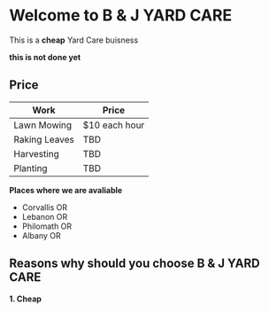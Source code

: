 # Welcome to B & J YARD CARE

This is a **cheap** Yard Care buisness

**this is not done yet**

## Price 


 Work|Price
------------ | -------------
Lawn Mowing| $10 each hour
Raking Leaves | TBD
Harvesting|TBD
Planting|TBD



**Places where we are avaliable**
* Corvallis OR 
* Lebanon OR 
* Philomath OR
* Albany OR


                                                                       

## Reasons why should you choose B & J  YARD CARE
**1. Cheap**


